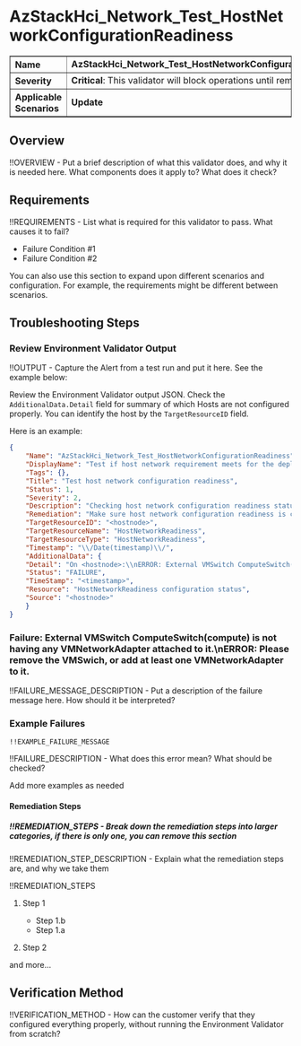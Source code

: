# AzStackHci_Network_Test_HostNetworkConfigurationReadiness

<table border="1" cellpadding="6" cellspacing="0" style="border-collapse:collapse; margin-bottom:1em;">
  <tr>
    <th style="text-align:left; width: 180px;">Name</th>
    <td><strong>AzStackHci_Network_Test_HostNetworkConfigurationReadiness</strong></td>
  </tr>
  <tr>
    <th style="text-align:left; width: 180px;">Severity</th>
    <td><strong>Critical</strong>: This validator will block operations until remediated.</td>
  </tr>
  <tr>
    <th style="text-align:left;">Applicable Scenarios</th>
    <td><strong>Update</strong></td>
  </tr>
</table>

## Overview

!!OVERVIEW - Put a brief description of what this validator does, and why it is needed here. What components does it apply to? What does it check?

## Requirements

!!REQUIREMENTS - List what is required for this validator to pass. What causes it to fail?

- Failure Condition #1
- Failure Condition #2

You can also use this section to expand upon different scenarios and configuration. For example, the requirements might be different between scenarios.

## Troubleshooting Steps

### Review Environment Validator Output

!!OUTPUT - Capture the Alert from a test run and put it here. See the example below:

Review the Environment Validator output JSON. Check the `AdditionalData.Detail` field for summary of which Hosts are not configured properly. You can identify the host by the `TargetResourceID` field.

Here is an example:
```json
{
    "Name": "AzStackHci_Network_Test_HostNetworkConfigurationReadiness",
    "DisplayName": "Test if host network requirement meets for the deployment on all servers",
    "Tags": {},
    "Title": "Test host network configuration readiness",
    "Status": 1,
    "Severity": 2,
    "Description": "Checking host network configuration readiness status on <hostnode>",
    "Remediation": "Make sure host network configuration readiness is correct. Review detail message to find out the issue.",
    "TargetResourceID": "<hostnode>",
    "TargetResourceName": "HostNetworkReadiness",
    "TargetResourceType": "HostNetworkReadiness",
    "Timestamp": "\\/Date(timestamp)\\/",
    "AdditionalData": {
    "Detail": "On <hostnode>:\\nERROR: External VMSwitch ComputeSwitch(compute) is not having any VMNetworkAdapter attached to it.\\nERROR: Please remove the VMSwich, or add at least one VMNetworkAdapter to it.\\nPASS: DNS Client configuration has valid data for all adapters defined in intent\\nPASS: Hyper-V is running correctly on the system\\nPASS: External VMSwitch ConvergedSwitch(managementintent) have 2 VMNetworkAdapter(s) attached to it\\nPASS: At least 1 VMSwitch is having the network adapter defined in the management intent\\nPASS: All adapters defined in intent are physical NICs and Up in the system\\nPASS: Intent ManagementIntent is already defined in the system with same adapter(s)\\nPASS: Intent ComputeIntent is already defined in the system with same adapter(s)\\nPASS: Intent StorageIntent is already defined in the system with same adapter(s)",
    "Status": "FAILURE",
    "TimeStamp": "<timestamp>",
    "Resource": "HostNetworkReadiness configuration status",
    "Source": "<hostnode>"
    }
}
```

### Failure: External VMSwitch ComputeSwitch(compute) is not having any VMNetworkAdapter attached to it.\\nERROR: Please remove the VMSwich, or add at least one VMNetworkAdapter to it.

!!FAILURE_MESSAGE_DESCRIPTION - Put a description of the failure message here. How should it be interpreted?

### Example Failures

```text
!!EXAMPLE_FAILURE_MESSAGE
```

!!FAILURE_DESCRIPTION - What does this error mean? What should be checked?

Add more examples as needed

#### Remediation Steps

##### !!REMEDIATION_STEPS - Break down the remediation steps into larger categories, if there is only one, you can remove this section

!!REMEDIATION_STEP_DESCRIPTION - Explain what the remediation steps are, and why we take them

!!REMEDIATION_STEPS
1. Step 1
    - Step 1.b
    - Step 1.a

2. Step 2

and more...

## Verification Method

!!VERIFICATION_METHOD - How can the customer verify that they configured everything properly, without running the Environment Validator from scratch?